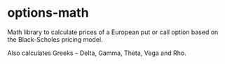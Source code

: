 # options-math

Math library to calculate prices of a European put or call option based on the Black-Scholes pricing model.

Also calculates Greeks – Delta, Gamma, Theta, Vega and Rho.
